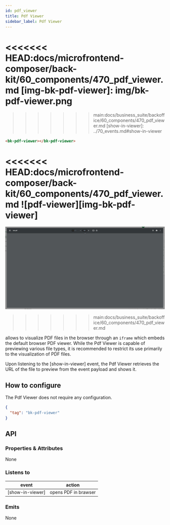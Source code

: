 ```yaml
---
id: pdf_viewer
title: Pdf Viewer
sidebar_label: Pdf Viewer
---
```

<!--
WARNING:
This file is automatically generated. Please edit the 'README' file of the corresponding component and run `yarn copy:docs`
-->

<<<<<<< HEAD:docs/microfrontend-composer/back-kit/60_components/470_pdf_viewer.md
[img-bk-pdf-viewer]: img/bk-pdf-viewer.png
=======

>>>>>>> main:docs/business_suite/backoffice/60_components/470_pdf_viewer.md
[show-in-viewer]: ../70_events.md#show-in-viewer



```html
<bk-pdf-viewer></bk-pdf-viewer>
```

<<<<<<< HEAD:docs/microfrontend-composer/back-kit/60_components/470_pdf_viewer.md
![pdf-viewer][img-bk-pdf-viewer]
=======
![pdf-viewer](img/bk-pdf-viewer.png)
>>>>>>> main:docs/business_suite/backoffice/60_components/470_pdf_viewer.md

allows to visualize PDF files in the browser through an `iframe` which embeds the default browser PDF viewer.
While the Pdf Viewer is capable of previewing various file types, it is recommended to restrict its use primarily to the visualization of PDF files.

Upon listening to the [show-in-viewer] event, the Pdf Viewer retrieves the URL of the file to preview from the event payload and shows it.

## How to configure

The Pdf Viewer does not require any configuration.

```json
{
  "tag": "bk-pdf-viewer"
}
```

## API

### Properties & Attributes

None

### Listens to

| event            | action               |
| ---------------- | -------------------- |
| [show-in-viewer] | opens PDF in brawser |

### Emits

None

